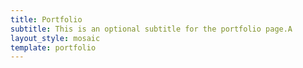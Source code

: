 ```yaml
---
title: Portfolio
subtitle: This is an optional subtitle for the portfolio page.A
layout_style: mosaic
template: portfolio
---
```

